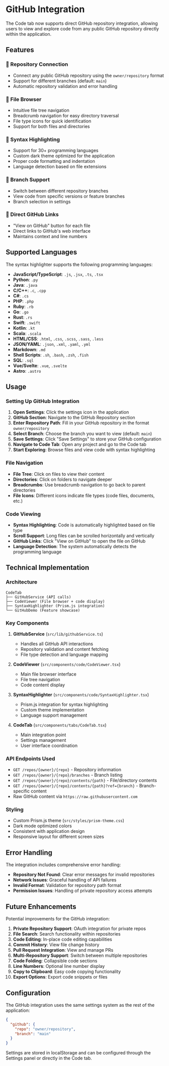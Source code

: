 # GitHub Integration

The Code tab now supports direct GitHub repository integration, allowing users to view and explore code from any public GitHub repository directly within the application.

## Features

### 🔗 Repository Connection
- Connect any public GitHub repository using the `owner/repository` format
- Support for different branches (default: `main`)
- Automatic repository validation and error handling

### 📁 File Browser
- Intuitive file tree navigation
- Breadcrumb navigation for easy directory traversal
- File type icons for quick identification
- Support for both files and directories

### 🎨 Syntax Highlighting
- Support for 30+ programming languages
- Custom dark theme optimized for the application
- Proper code formatting and indentation
- Language detection based on file extensions

### 🔄 Branch Support
- Switch between different repository branches
- View code from specific versions or feature branches
- Branch selection in settings

### 🔗 Direct GitHub Links
- "View on GitHub" button for each file
- Direct links to GitHub's web interface
- Maintains context and line numbers

## Supported Languages

The syntax highlighter supports the following programming languages:

- **JavaScript/TypeScript**: `.js`, `.jsx`, `.ts`, `.tsx`
- **Python**: `.py`
- **Java**: `.java`
- **C/C++**: `.c`, `.cpp`
- **C#**: `.cs`
- **PHP**: `.php`
- **Ruby**: `.rb`
- **Go**: `.go`
- **Rust**: `.rs`
- **Swift**: `.swift`
- **Kotlin**: `.kt`
- **Scala**: `.scala`
- **HTML/CSS**: `.html`, `.css`, `.scss`, `.sass`, `.less`
- **JSON/YAML**: `.json`, `.xml`, `.yaml`, `.yml`
- **Markdown**: `.md`
- **Shell Scripts**: `.sh`, `.bash`, `.zsh`, `.fish`
- **SQL**: `.sql`
- **Vue/Svelte**: `.vue`, `.svelte`
- **Astro**: `.astro`

## Usage

### Setting Up GitHub Integration

1. **Open Settings**: Click the settings icon in the application
2. **GitHub Section**: Navigate to the GitHub Repository section
3. **Enter Repository Path**: Fill in your GitHub repository in the format `owner/repository`
4. **Select Branch**: Choose the branch you want to view (default: `main`)
5. **Save Settings**: Click "Save Settings" to store your GitHub configuration
6. **Navigate to Code Tab**: Open any project and go to the Code tab
7. **Start Exploring**: Browse files and view code with syntax highlighting

### File Navigation

- **File Tree**: Click on files to view their content
- **Directories**: Click on folders to navigate deeper
- **Breadcrumbs**: Use breadcrumb navigation to go back to parent directories
- **File Icons**: Different icons indicate file types (code files, documents, etc.)

### Code Viewing

- **Syntax Highlighting**: Code is automatically highlighted based on file type
- **Scroll Support**: Long files can be scrolled horizontally and vertically
- **GitHub Links**: Click "View on GitHub" to open the file on GitHub
- **Language Detection**: The system automatically detects the programming language

## Technical Implementation

### Architecture

```
CodeTab
├── GitHubService (API calls)
├── CodeViewer (File browser + code display)
├── SyntaxHighlighter (Prism.js integration)
└── GitHubDemo (Feature showcase)
```

### Key Components

1. **GitHubService** (`src/lib/githubService.ts`)
   - Handles all GitHub API interactions
   - Repository validation and content fetching
   - File type detection and language mapping

2. **CodeViewer** (`src/components/code/CodeViewer.tsx`)
   - Main file browser interface
   - File tree navigation
   - Code content display

3. **SyntaxHighlighter** (`src/components/code/SyntaxHighlighter.tsx`)
   - Prism.js integration for syntax highlighting
   - Custom theme implementation
   - Language support management

4. **CodeTab** (`src/components/tabs/CodeTab.tsx`)
   - Main integration point
   - Settings management
   - User interface coordination

### API Endpoints Used

- `GET /repos/{owner}/{repo}` - Repository information
- `GET /repos/{owner}/{repo}/branches` - Branch listing
- `GET /repos/{owner}/{repo}/contents/{path}` - File/directory contents
- `GET /repos/{owner}/{repo}/contents/{path}?ref={branch}` - Branch-specific content
- Raw GitHub content via `https://raw.githubusercontent.com`

### Styling

- Custom Prism.js theme (`src/styles/prism-theme.css`)
- Dark mode optimized colors
- Consistent with application design
- Responsive layout for different screen sizes

## Error Handling

The integration includes comprehensive error handling:

- **Repository Not Found**: Clear error messages for invalid repositories
- **Network Issues**: Graceful handling of API failures
- **Invalid Format**: Validation for repository path format
- **Permission Issues**: Handling of private repository access attempts

## Future Enhancements

Potential improvements for the GitHub integration:

1. **Private Repository Support**: OAuth integration for private repos
2. **File Search**: Search functionality within repositories
3. **Code Editing**: In-place code editing capabilities
4. **Commit History**: View file change history
5. **Pull Request Integration**: View and manage PRs
6. **Multi-Repository Support**: Switch between multiple repositories
7. **Code Folding**: Collapsible code sections
8. **Line Numbers**: Optional line number display
9. **Copy to Clipboard**: Easy code copying functionality
10. **Export Options**: Export code snippets or files

## Configuration

The GitHub integration uses the same settings system as the rest of the application:

```json
{
  "github": {
    "repo": "owner/repository",
    "branch": "main"
  }
}
```

Settings are stored in localStorage and can be configured through the Settings panel or directly in the Code tab. 